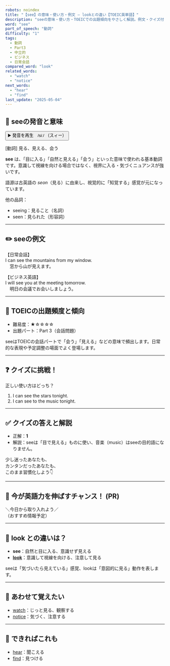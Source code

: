 ```yaml
---
robots: noindex
title: "【see】の意味・使い方・例文 ― lookとの違い【TOEIC英単語】"
description: "seeの意味・使い方・TOEICでの出題傾向をやさしく解説。例文・クイズ付きでlookとの違いもわかりやすく学べます。"
word: "see"
part_of_speech: "動詞"
difficulty: "1"
tags:
  - 動詞
  - Part3
  - 中立的
  - ビジネス
  - 日常会話
compared_word: "look"
related_words:
  - "watch"
  - "notice"
next_words:
  - "hear"
  - "find"
last_update: "2025-05-04"
---
```


## 🔰 seeの発音と意味

<button class="play-audio" onclick="playTTS('see')">
  <span class="play-audio-main">
    ▶️ 発音を再生　/siː/
  </span>
  <span class="play-audio-sub">
    （スィー）
  </span>
</button>

[動詞] 見る、見える、会う

**see** は、「目に入る」「自然と見える」「会う」といった意味で使われる基本動詞です。意識して視線を向ける場合ではなく、視界に入る・気づくニュアンスが強いです。

語源は古英語の *seon*（見る）に由来し、視覚的に「知覚する」感覚が元になっています。

他の品詞：  
- seeing：見ること（名詞）
- seen：見られた（形容詞）

---

## ✏️ seeの例文

【日常会話】  
I can see the mountains from my window.  
　窓から山が見えます。

【ビジネス英語】  
I will see you at the meeting tomorrow.  
　明日の会議でお会いしましょう。

---

## 🎯 TOEICの出題頻度と傾向

- 難易度：★☆☆☆☆
- 出題パート：Part 3（会話問題）

seeはTOEICの会話パートで「会う」「見える」などの意味で頻出します。日常的な表現や予定調整の場面でよく登場します。

---

## ❓ クイズに挑戦！

正しい使い方はどっち？

1. I can see the stars tonight.  
2. I can see to the music tonight.

---

## ✅ クイズの答えと解説

- 正解：**1**
- 解説：seeは「目で見える」ものに使い、音楽（music）はseeの目的語になりません。

少し迷ったあなたも、  
カンタンだったあなたも、  
このまま習慣化しよう👇️

---

## 🚀 今が英語力を伸ばすチャンス！ (PR)

<div class="info-center">
＼今日から取り入れよう／<br>  
（おすすめ情報予定）
</div>

---

## 🤔  look との違いは？

- **see**：自然と目に入る、意識せず見える
- **[look](/word/look)**：意識して視線を向ける、注意して見る

seeは「気づいたら見えている」感覚、lookは「意図的に見る」動作を表します。

---

## 🧩 あわせて覚えたい

- [watch](/word/watch)：じっと見る、観察する
- [notice](/word/notice)：気づく、注意する

---

## 📖 できればこれも

- [hear](/word/hear)：聞こえる
- [find](/word/find)：見つける

<!-- cvid: aid29_bid21 -->

